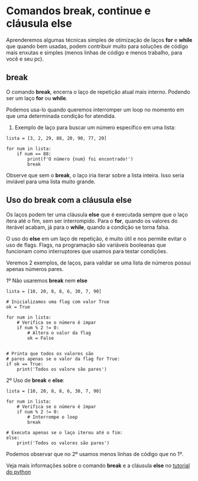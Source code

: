# Comandos break, continue e cláusula else

Aprenderemos algumas técnicas simples de otimização de laços **for** e **while** que quando bem usadas, podem contribuir muito para soluções de código mais enxutas e simples (menos linhas de código e menos trabalho, para você e seu pc).



## break

O comando **break**, encerra o laço de repetição atual mais interno. Podendo ser um laço **for** ou **while**.

Podemos usa-lo quando queremos interromper um loop no momento em que uma determinada condição for atendida.

1. Exemplo de laço para buscar um número específico em uma lista:

```
lista = [3, 2, 29, 88, 20, 90, 77, 20]

for num in lista:
    if num == 88:
        print(f'O número {num} foi encontrado!')
        break
```

Observe que sem o **break**, o laço iria iterar sobre a lista inteira. Isso seria inviável para uma lista muito grande.

## Uso do break com a cláusula else

Os laços podem ter uma cláusula **else** que é executada sempre que o laço itera até o fim, sem ser interrompido. Para o **for**, quando os valores do iterável acabam, já para o **while**, quando a condição se torna falsa.

O uso do **else** em um laço de repetição, é muito útil e nos permite evitar o uso de flags. Flags, na programação são variáveis booleanas que funcionam como interruptores que usamos para testar condições.

Veremos 2 exemplos, de laços, para validar se uma lista de números possui apenas números pares.

1º Não usaremos **break** nem **else**

```
lista = [10, 20, 8, 8, 6, 30, 7, 90]

# Inicializamos uma flag com valor True
ok = True

for num in lista:
    # Verifica se o número é impar
    if num % 2 != 0:
        # Altera o valor da flag
        ok = False


# Printa que todos os valores são
# pares apenas se o valor da flag for True:
if ok == True:
    print('Todos os valore são pares')

```

2º Uso de **break** e **else**:

```
lista = [10, 20, 8, 8, 6, 30, 7, 90]

for num in lista:
    # Verifica se o número é ímpar
    if num % 2 != 0:
        # Interrompe o loop
        break

# Executa apenas se o laço iterou até o fim:
else:
    print('Todos os valores são pares')

```

Podemos observar que no 2º usamos menos linhas de código que no 1º.

Veja mais informações sobre o comando **break** e a cláusula **else** no [tutorial do python](https://docs.python.org/pt-br/3/tutorial/controlflow.html#:~:text=4.4.%20Comandos%20break%20e%20continue%2C%20e%20cl%C3%A1usula%20else%2C%20nos%20la%C3%A7os%20de%20repeti%C3%A7%C3%A3o)
